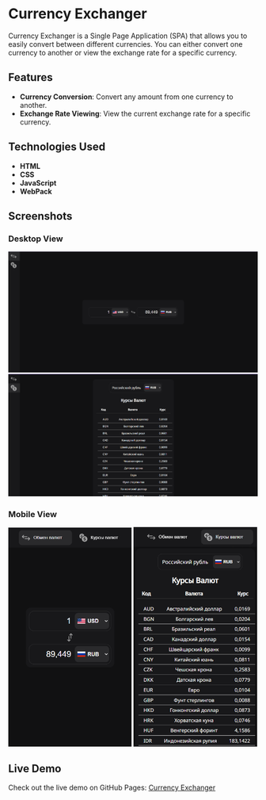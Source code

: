 # Currency Exchanger

Currency Exchanger is a Single Page Application (SPA) that allows you to easily convert between different currencies. You can either convert one currency to another or view the exchange rate for a specific currency.

## Features

- **Currency Conversion**: Convert any amount from one currency to another.
- **Exchange Rate Viewing**: View the current exchange rate for a specific currency.

## Technologies Used

- **HTML**
- **CSS**
- **JavaScript**
- **WebPack**

## Screenshots

### Desktop View

![Desktop Screenshot 1](./screenshot1.png)
![Desktop Screenshot 2](./screenshot2.png)

### Mobile View

<img src='./mobileScreenshot1.png' style='width:49.5%;'>
<img src='./mobileScreenshot2.png' style='width:49.5%;'>

## Live Demo

Check out the live demo on GitHub Pages: [Currency Exchanger](https://mkh1n.github.io/currency-exchanger/)
